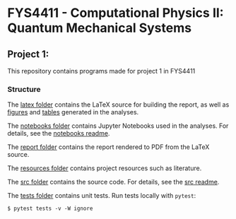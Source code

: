 # FYS4411 - Computational Physics II: Quantum Mechanical Systems

## Project 1:

This repository contains programs made for project 1 in FYS4411

### Structure

The [latex folder](https://github.com/nicolossus/FYS4411-Project1/tree/main/latex) contains the LaTeX source for building the report, as well as [figures](https://github.com/nicolossus/FYS4411-Project1/tree/main/latex/figures) and [tables](https://github.com/nicolossus/FYS4411-Project1/tree/main/tables) generated in the analyses.

The [notebooks folder](https://github.com/nicolossus/FYS4411-Project1/tree/main/notebooks) contains Jupyter Notebooks used in the analyses. For details, see the [notebooks readme](https://github.com/nicolossus/FYS4411-Project1/blob/main/notebooks/README.md).

The [report folder](https://github.com/nicolossus/FYS4411-Project1/tree/main/report) contains the report rendered to PDF from the LaTeX source.

The [resources folder](https://github.com/nicolossus/FYS4411-Project1/tree/main/resources) contains project resources such as literature.

The [src folder](https://github.com/nicolossus/FYS4411-Project1/tree/main/src) contains the source code. For details, see the [src readme](https://github.com/nicolossus/FYS4411-Project1/blob/main/src/vmc/README.md).

The [tests folder](https://github.com/FYS4411-Project1/tree/main/tests) contains unit tests. Run tests locally with `pytest`:

    $ pytest tests -v -W ignore
